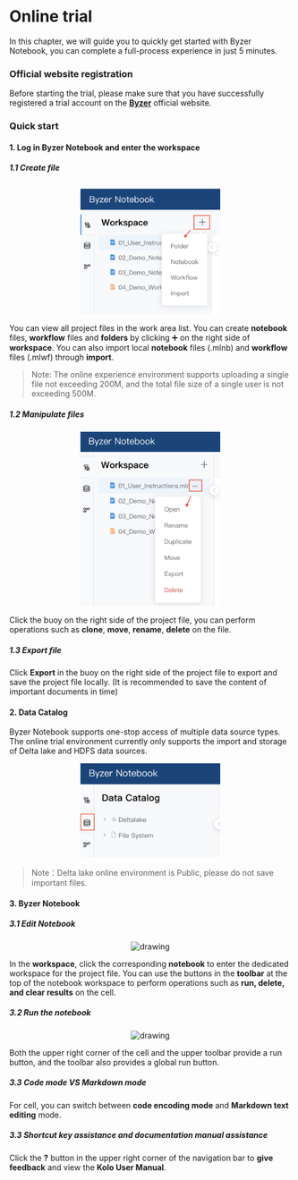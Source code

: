 # Online trial

In this chapter, we will guide you to quickly get started with Byzer Notebook, you can complete a full-process experience in just 5 minutes.



### Official website registration

Before starting the trial, please make sure that you have successfully registered a trial account on the [**Byzer**](http://www.byzer.org) official website.



### Quick start

#### 1. Log in Byzer Notebook and enter the workspace

##### 1.1 Create file

<p align="center">
    <img src="/byzer-notebook/en-us/introduction/images/Workspace_create.png" alt="name"  width="250"/>
</p>

You can view all project files in the work area list. You can create **notebook** files, **workflow** files and **folders** by clicking ➕ on the right side of **workspace**. You can also import local **notebook** files (.mlnb) and **workflow** files (.mlwf) through **import**.

> Note: The online experience environment supports uploading a single file not exceeding 200M, and the total file size of a single user is not exceeding 500M.

##### 1.2 Manipulate files

<p align="center">
    <img src="/byzer-notebook/en-us/introduction/images/Workspace_edit.png" alt="drawing"  width="250"/>
</p>

Click the buoy on the right side of the project file, you can perform operations such as **clone**, **move**, **rename**, **delete** on the file.

##### 1.3 Export file

Click **Export** in the buoy on the right side of the project file to export and save the project file locally. (It is recommended to save the content of important documents in time)



#### 2. Data Catalog

Byzer Notebook supports one-stop access of multiple data source types.
The online trial environment currently only supports the import and storage of Delta lake and HDFS data sources.

<p align="center">
    <img src="/byzer-notebook/en-us/introduction/images/catalog.png" alt="drawing"  width="250"/>
</p>


> Note：Delta lake online environment is Public, please do not save important files.



#### 3. Byzer Notebook 

##### 3.1 Edit Notebook

<p align="center">
    <img src="/byzer-notebook/en-us/introduction/images/toolbar.png" alt="drawing"  width="800"/>
</p>

In the **workspace**, click the corresponding **notebook** to enter the dedicated workspace for the project file.
You can use the buttons in the **toolbar** at the top of the notebook workspace to perform operations such as **run, delete, and clear results** on the cell.

##### 3.2 Run the notebook

<p align="center">
    <img src="/byzer-notebook/en-us/introduction/images/run_button.png" alt="drawing"  width="800"/>
</p>

Both the upper right corner of the cell and the upper toolbar provide a run button, and the toolbar also provides a global run button.

##### 3.3 Code mode VS Markdown mode

For cell, you can switch between **code encoding mode** and **Markdown text editing** mode.

##### 3.3 Shortcut key assistance and documentation manual assistance

Click the **?** button in the upper right corner of the navigation bar to **give feedback** and view the **Kolo User Manual**.